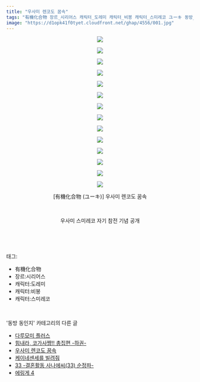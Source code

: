 ```yaml
---
title: "우사미 렌코도 꿈속"
tags: "有機化合物 장르_시리어스 캐릭터_도레미 캐릭터_비봉 캐릭터_스미레코 ユーキ 동방_동인지"
image: "https://d1opk41f0tyet.cloudfront.net/ghap/4556/001.jpg"
---
```

<div class="article">
<p style="text-align: center; clear: none; float: none;"><img src="{{ site.imgserver10 }}/ghap/4556/001.jpg"/></p>
<p style="text-align: center; clear: none; float: none;"><img src="{{ site.imgserver10 }}/ghap/4556/002.jpg"/></p>
<p style="text-align: center; clear: none; float: none;"><img src="{{ site.imgserver10 }}/ghap/4556/003.jpg"/></p>
<p style="text-align: center; clear: none; float: none;"><img src="{{ site.imgserver10 }}/ghap/4556/004.jpg"/></p>
<p style="text-align: center; clear: none; float: none;"><img src="{{ site.imgserver10 }}/ghap/4556/005.jpg"/></p>
<p style="text-align: center; clear: none; float: none;"><img src="{{ site.imgserver10 }}/ghap/4556/006.jpg"/></p>
<p style="text-align: center; clear: none; float: none;"><img src="{{ site.imgserver10 }}/ghap/4556/007.jpg"/></p>
<p style="text-align: center; clear: none; float: none;"><img src="{{ site.imgserver10 }}/ghap/4556/008.jpg"/></p>
<p style="text-align: center; clear: none; float: none;"><img src="{{ site.imgserver10 }}/ghap/4556/009.jpg"/></p>
<p style="text-align: center; clear: none; float: none;"><img src="{{ site.imgserver10 }}/ghap/4556/010.jpg"/></p>
<p style="text-align: center; clear: none; float: none;"><img src="{{ site.imgserver10 }}/ghap/4556/011.jpg"/></p>
<p style="text-align: center; clear: none; float: none;"><img src="{{ site.imgserver10 }}/ghap/4556/012.jpg"/></p>
<p style="text-align: center; clear: none; float: none;"><img src="{{ site.imgserver10 }}/ghap/4556/013.jpg"/></p>
<p style="text-align: center; clear: none; float: none;"><img src="{{ site.imgserver10 }}/ghap/4556/014.jpg"/></p>
<p style="text-align: center; clear: none; float: none;">[有機化合物 (ユーキ)] 우사미 렌코도 꿈속</p>
<p style="text-align: center; clear: none; float: none;"><br/></p>
<p style="text-align: center; clear: none; float: none;">우사미 스미레코 자기 참전 기념 공개</p>
<p><br/></p>
</div><br/>
<div class="tagTrail">
<p>태그: </p>
<ul>
<li>有機化合物</li>
<li>장르:시리어스</li>
<li>캐릭터:도레미</li>
<li>캐릭터:비봉</li>
<li>캐릭터:스미레코</li>
</ul>
</div><br/>
<div class="another">
<p>'동방 동인지' 카테고리의 다른 글</p>
<ul>
<li><a href="/ghap_4564">다루모미 플러스</a></li>
<li><a href="/ghap_4557">힘내라, 코가사쨩!! 총집편 -하권-</a></li>
<li><a href="/ghap_4556">우사미 렌코도 꿈속</a></li>
<li><a href="/ghap_4554">케이네센세를 빌려줘</a></li>
<li><a href="/ghap_4553">33 -결혼활동 사나에씨(33) 순정파-</a></li>
<li><a href="/ghap_4551">에링게 4</a></li>
</ul>
</div><br/>
<div class="cb_module cb_fluid">
<div class="cb_wrt cb_profile">
</div><!-- commentList close -->
</div><br/>
